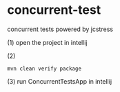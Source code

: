 # concurrent-test
concurrent tests powered by jcstress

(1)
open the project in intellij

(2)
```
mvn clean verify package
```

(3)
run ConcurrentTestsApp in intellij 
